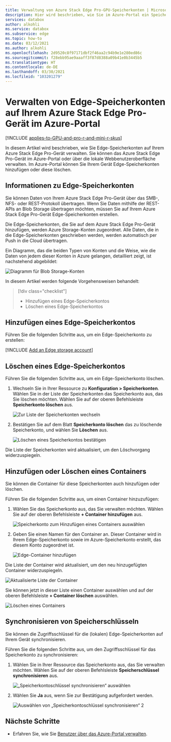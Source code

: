```yaml
---
title: Verwaltung von Azure Stack Edge Pro-GPU-Speicherkonten | Microsoft-Dokumentation
description: Hier wird beschrieben, wie Sie im Azure-Portal ein Speicherkonto auf Ihrem Azure Stack Edge Pro-Gerät verwalten.
services: databox
author: alkohli
ms.service: databox
ms.subservice: edge
ms.topic: how-to
ms.date: 03/12/2021
ms.author: alkohli
ms.openlocfilehash: 2d9520c8f97171dbf2f46aa2c94b9e1e280ed86c
ms.sourcegitcommit: f28ebb95ae9aaaff3f87d8388a09b41e0b3445b5
ms.translationtype: HT
ms.contentlocale: de-DE
ms.lasthandoff: 03/30/2021
ms.locfileid: "103201279"
---
```

# <a name="use-the-azure-portal-to-manage-edge-storage-accounts-on-your-azure-stack-edge-pro"></a>Verwalten von Edge-Speicherkonten auf Ihrem Azure Stack Edge Pro-Gerät im Azure-Portal

[!INCLUDE [applies-to-GPU-and-pro-r-and-mini-r-skus](../../includes/azure-stack-edge-applies-to-gpu-pro-r-mini-r-sku.md)]

In diesem Artikel wird beschrieben, wie Sie Edge-Speicherkonten auf Ihrem Azure Stack Edge Pro-Gerät verwalten. Sie können das Azure Stack Edge Pro-Gerät im Azure-Portal oder über die lokale Webbenutzeroberfläche verwalten. Im Azure-Portal können Sie Ihrem Gerät Edge-Speicherkonten hinzufügen oder diese löschen.

## <a name="about-edge-storage-accounts"></a>Informationen zu Edge-Speicherkonten

Sie können Daten von Ihrem Azure Stack Edge Pro-Gerät über das SMB-, NFS- oder REST-Protokoll übertragen. Wenn Sie Daten mithilfe der REST-APIs an Blob Storage übertragen möchten, müssen Sie auf Ihrem Azure Stack Edge Pro-Gerät Edge-Speicherkonten erstellen. 

Die Edge-Speicherkonten, die Sie auf dem Azure Stack Edge Pro-Gerät hinzufügen, werden Azure Storage-Konten zugeordnet. Alle Daten, die in die Edge-Speicherkonten geschrieben werden, werden automatisch per Push in die Cloud übertragen.

Ein Diagramm, das die beiden Typen von Konten und die Weise, wie die Daten von jedem dieser Konten in Azure gelangen, detailliert zeigt, ist nachstehend abgebildet:

![Diagramm für Blob Storage-Konten](media/azure-stack-edge-gpu-manage-storage-accounts/ase-blob-storage.svg)

In diesem Artikel werden folgende Vorgehensweisen behandelt:

> [!div class="checklist"]
> * Hinzufügen eines Edge-Speicherkontos
> * Löschen eines Edge-Speicherkontos


## <a name="add-an-edge-storage-account"></a>Hinzufügen eines Edge-Speicherkontos

Führen Sie die folgenden Schritte aus, um ein Edge-Speicherkonto zu erstellen:

[!INCLUDE [Add an Edge storage account](../../includes/azure-stack-edge-gateway-add-storage-account.md)]

## <a name="delete-an-edge-storage-account"></a>Löschen eines Edge-Speicherkontos

Führen Sie die folgenden Schritte aus, um ein Edge-Speicherkonto löschen.

1. Wechseln Sie in Ihrer Ressource zu **Konfiguration > Speicherkonten**. Wählen Sie in der Liste der Speicherkonten das Speicherkonto aus, das Sie löschen möchten. Wählen Sie auf der oberen Befehlsleiste **Speicherkonto löschen** aus.

    ![Zur Liste der Speicherkonten wechseln](media/azure-stack-edge-gpu-manage-storage-accounts/delete-edge-storage-account-1.png)

2. Bestätigen Sie auf dem Blatt **Speicherkonto löschen** das zu löschende Speicherkonto, und wählen Sie **Löschen** aus.

    ![Löschen eines Speicherkontos bestätigen](media/azure-stack-edge-gpu-manage-storage-accounts/delete-edge-storage-account-2.png)

Die Liste der Speicherkonten wird aktualisiert, um den Löschvorgang widerzuspiegeln.


## <a name="add-delete-a-container"></a>Hinzufügen oder Löschen eines Containers

Sie können die Container für diese Speicherkonten auch hinzufügen oder löschen.

Führen Sie die folgenden Schritte aus, um einen Container hinzuzufügen:

1. Wählen Sie das Speicherkonto aus, das Sie verwalten möchten. Wählen Sie auf der oberen Befehlsleiste **+ Container hinzufügen** aus.

    ![Speicherkonto zum Hinzufügen eines Containers auswählen](media/azure-stack-edge-gpu-manage-storage-accounts/add-container-1.png)

2. Geben Sie einen Namen für den Container an. Dieser Container wird in Ihrem Edge-Speicherkonto sowie im Azure-Speicherkonto erstellt, das diesem Konto zugeordnet ist. 

    ![Edge-Container hinzufügen](media/azure-stack-edge-gpu-manage-storage-accounts/add-container-2.png)

Die Liste der Container wird aktualisiert, um den neu hinzugefügten Container widerzuspiegeln.

![Aktualisierte Liste der Container](media/azure-stack-edge-gpu-manage-storage-accounts/add-container-4.png)

Sie können jetzt in dieser Liste einen Container auswählen und auf der oberen Befehlsleiste **+ Container löschen** auswählen. 

![Löschen eines Containers](media/azure-stack-edge-gpu-manage-storage-accounts/add-container-3.png)

## <a name="sync-storage-keys"></a>Synchronisieren von Speicherschlüsseln

Sie können die Zugriffsschlüssel für die (lokalen) Edge-Speicherkonten auf Ihrem Gerät synchronisieren. 

Führen Sie die folgenden Schritte aus, um den Zugriffsschlüssel für das Speicherkonto zu synchronisieren:

1. Wählen Sie in Ihrer Ressource das Speicherkonto aus, das Sie verwalten möchten. Wählen Sie auf der oberen Befehlsleiste **Speicherschlüssel synchronisieren** aus.

    ![„Speicherkontoschlüssel synchronisieren“ auswählen](media/azure-stack-edge-gpu-manage-storage-accounts/sync-storage-key-1.png)

2. Wählen Sie **Ja** aus, wenn Sie zur Bestätigung aufgefordert werden.

    ![Auswählen von „Speicherkontoschlüssel synchronisieren“ 2](media/azure-stack-edge-gpu-manage-storage-accounts/sync-storage-key-2.png)

## <a name="next-steps"></a>Nächste Schritte

- Erfahren Sie, wie Sie [Benutzer über das Azure-Portal verwalten](azure-stack-edge-gpu-manage-users.md).
